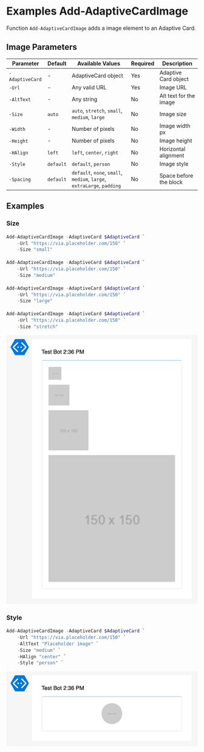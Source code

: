 # Examples Add-AdaptiveCardImage

Function `Add-AdaptiveCardImage` adds a image element to an Adaptive Card.

## Image Parameters

| Parameter       | Default   | Available Values                                                       | Required | Description            |
| --------------- | --------- | ---------------------------------------------------------------------- | -------- | ---------------------- |
| `-AdaptiveCard` | -         | AdaptiveCard object                                                    | Yes      | Adaptive Card object   |
| `-Url`          | -         | Any valid URL                                                          | Yes      | Image URL              |
| `-AltText`      | -         | Any string                                                             | No       | Alt text for the image |
| `-Size`         | `auto`    | `auto`, `stretch`, `small`, `medium`, `large`                          | No       | Image size             |
| `-Width`        | -         | Number of pixels                                                       | No       | Image width px         |
| `-Height`       | -         | Number of pixels                                                       | No       | Image height           |
| `-HAlign`       | `left`    | `left`, `center`, `right`                                              | No       | Horizontal alignment   |
| `-Style`        | `default` | `default`, `person`                                                    | No       | Image style            |
| `-Spacing`      | `default` | `default`, `none`, `small`, `medium`, `large`, `extraLarge`, `padding` | No       | Space before the block |

## Examples

### Size

```powershell
Add-AdaptiveCardImage -AdaptiveCard $AdaptiveCard `
    -Url "https://via.placeholder.com/150" `
    -Size "small"

Add-AdaptiveCardImage -AdaptiveCard $AdaptiveCard `
    -Url "https://via.placeholder.com/150" `
    -Size "medium"

Add-AdaptiveCardImage -AdaptiveCard $AdaptiveCard `
    -Url "https://via.placeholder.com/150" `
    -Size "large"

Add-AdaptiveCardImage -AdaptiveCard $AdaptiveCard `
    -Url "https://via.placeholder.com/150" `
    -Size "stretch"
```

![Example Add-AdaptiveCardImage with size](img/example-image01.png)

### Style

```powershell
Add-AdaptiveCardImage -AdaptiveCard $AdaptiveCard `
    -Url "https://via.placeholder.com/150" `
    -AltText "Placeholder image" `
    -Size "medium" `
    -HAlign "center" `
    -Style "person" `
```

![Example Add-AdaptiveCardImage with styling](img/example-image02.png)
